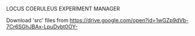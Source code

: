 LOCUS COERULEUS EXPERIMENT MANAGER


Download 'src' files from https://drive.google.com/open?id=1wGZp9dVb-7Cr6SGhJBAx-LpuDvbt0OY-
